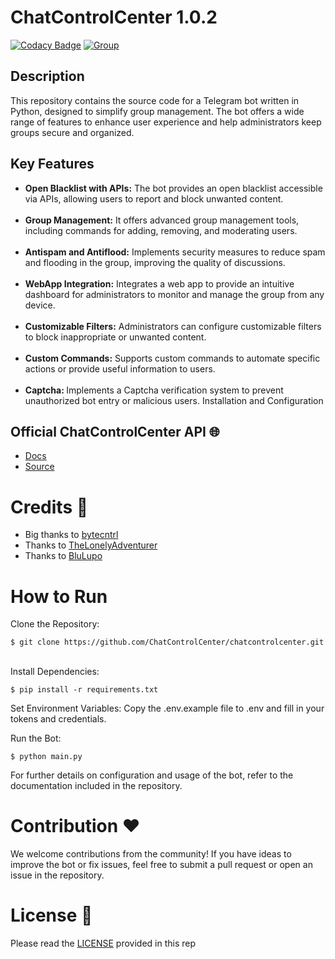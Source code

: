 # ChatControlCenter 1.0.2
[![Codacy Badge](https://app.codacy.com/project/badge/Grade/58e31ce353424382b14e55a582b23d62)](https://app.codacy.com/gh/ChatControlCenter/chatcontrolcenter/dashboard?utm_source=gh&utm_medium=referral&utm_content=&utm_campaign=Badge_grade)
[![Group](https://img.shields.io/badge/Group-Support-blue)](https://t.me/chatcontrolcenter_support)

## Description
This repository contains the source code for a Telegram bot written in Python, designed to simplify group management. The bot offers a wide range of features to enhance user experience and help administrators keep groups secure and organized.

## Key Features
<ul>
<li><b>Open Blacklist with APIs:</b> The bot provides an open blacklist accessible via APIs, allowing users to report and block unwanted content.</li>
<br>
<li><b>Group Management:</b> It offers advanced group management tools, including commands for adding, removing, and moderating users.</li>
<br>
<li><b>Antispam and Antiflood:</b> Implements security measures to reduce spam and flooding in the group, improving the quality of discussions.</li>
<br>
<li><b>WebApp Integration:</b> Integrates a web app to provide an intuitive dashboard for administrators to monitor and manage the group from any device.</li>
<br>
<li><b>Customizable Filters:</b> Administrators can configure customizable filters to block inappropriate or unwanted content.</li>
<br>
<li><b>Custom Commands:</b> Supports custom commands to automate specific actions or provide useful information to users.</li>
<br>
<li><b>Captcha: </b> Implements a Captcha verification system to prevent unauthorized bot entry or malicious users.
Installation and Configuration</li>
</ul>


## Official ChatControlCenter API 🌐
- <a href="https://api.chatcontrolcenter.it">Docs</a>
- <a href="https://github.com/ChatControlCenter/api">Source</a>

# Credits 👥
- Big thanks to <a href="https://github.com/bytecntrl">bytecntrl</a>
- Thanks to <a href="https://github.com/TheLonelyAdventurer">TheLonelyAdventurer</a>
- Thanks to <a href="https://github.com/BluLupo">BluLupo</a>

# How to Run

Clone the Repository:  
```
$ git clone https://github.com/ChatControlCenter/chatcontrolcenter.git
```
<br>
Install Dependencies: 

```
$ pip install -r requirements.txt
```
Set Environment Variables: Copy the .env.example file to .env and fill in your tokens and credentials.

Run the Bot: 

```
$ python main.py
```

For further details on configuration and usage of the bot, refer to the documentation included in the repository.

# Contribution ❤️
We welcome contributions from the community! If you have ideas to improve the bot or fix issues, feel free to submit a pull request or open an issue in the repository.

# License 📄

Please read the <a href="https://github.com/ChatControlCenter/chatcontrolcenter/blob/master/LICENSE">LICENSE</a> provided in this rep
